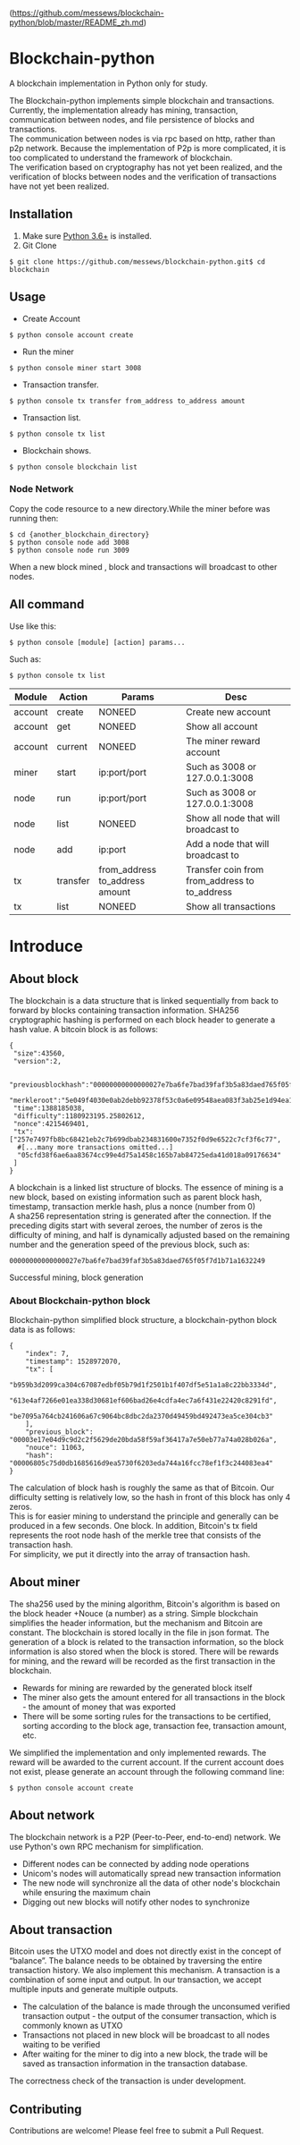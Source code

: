 (https://github.com/messews/blockchain-python/blob/master/README_zh.md)

# Blockchain-python

A blockchain implementation in Python only for study.

The Blockchain-python implements simple blockchain and transactions. Currently, the implementation already has mining, transaction, communication between nodes, and file persistence of blocks and transactions.   
The communication between nodes is via rpc based on http, rather than p2p network. Because the implementation of P2p is more complicated, it is too complicated to understand the framework of blockchain.   
The verification based on cryptography has not yet been realized, and the verification of blocks between nodes and the verification of transactions have not yet been realized.

## Installation

1. Make sure [Python 3.6+](https://www.python.org/downloads/) is installed. 
2. Git Clone
```
$ git clone https://github.com/messews/blockchain-python.git$ cd blockchain
```

## Usage

- Create Account
```
$ python console account create
```
- Run the miner
```
$ python console miner start 3008
```
- Transaction transfer.   
```
$ python console tx transfer from_address to_address amount
```
- Transaction list.   
```
$ python console tx list
```
- Blockchain shows.   
```
$ python console blockchain list
```
### Node Network
Copy the code resource to a new directory.While the miner before was running then:
```
$ cd {another_blockchain_directory}
$ python console node add 3008 
$ python console node run 3009
```
When a new block mined , block and transactions will broadcast to other nodes.

## All command
Use like this:   

```
$ python console [module] [action] params...
```
Such as:
```
$ python console tx list
```

|  Module  |  Action    |  Params                            |  Desc                                            |
|----------|------------|------------------------------------|--------------------------------------------------|
| account  |  create    |  NONEED                            |  Create new account                              |
| account  |  get       |  NONEED                            |  Show all account                                |
| account  |  current   |  NONEED                            |  The miner reward account                        |
| miner    |  start     |  ip:port/port                      |  Such as 3008 or 127.0.0.1:3008                  |
| node     |  run       |  ip:port/port                      |  Such as 3008 or 127.0.0.1:3008                  |
| node     |  list      |  NONEED                            |  Show all node that will broadcast   to          |
| node     |  add       |  ip:port                           |  Add a node that will broadcast   to             |
| tx       |  transfer  |  from_address to_address   amount  |  Transfer coin from from_address to   to_address |
| tx       |  list      |  NONEED                            |  Show all transactions                           |

# Introduce 
## About block
The blockchain is a data structure that is linked sequentially from back to forward by blocks containing transaction information. SHA256 cryptographic hashing is performed on each block header to generate a hash value. A bitcoin block is as follows:   
  
```
{
 "size":43560,
 "version":2,

 "previousblockhash":"00000000000000027e7ba6fe7bad39faf3b5a83daed765f05f7d1b71a1632249",
 "merkleroot":"5e049f4030e0ab2debb92378f53c0a6e09548aea083f3ab25e1d94ea1155e29d",
 "time":1388185038,
 "difficulty":1180923195.25802612,
 "nonce":4215469401,
 "tx":["257e7497fb8bc68421eb2c7b699dbab234831600e7352f0d9e6522c7cf3f6c77",
  #[...many more transactions omitted...]
  "05cfd38f6ae6aa83674cc99e4d75a1458c165b7ab84725eda41d018a09176634"
 ]
}
```
A blockchain is a linked list structure of blocks. The essence of mining is a new block, based on existing information such as parent block hash, timestamp, transaction merkle hash, plus a nonce (number from 0)   
A sha256 representation string is generated after the connection. If the preceding digits start with several zeroes, the number of zeros is the difficulty of mining, and half is dynamically adjusted based on the remaining number and the generation speed of the previous block, such as:   
```
00000000000000027e7ba6fe7bad39faf3b5a83daed765f05f7d1b71a1632249
```
Successful mining, block generation   

### About Blockchain-python block

Blockchain-python simplified block structure, a blockchain-python block data is as follows:
```
{
	"index": 7,
	"timestamp": 1528972070,
	"tx": [
        "b959b3d2099ca304c67087edbf05b79d1f2501b1f407df5e51a1a8c22bb3334d",
        "613e4af7266e01ea338d30681ef606bad26e4cdfa4ec7a6f431e22420c8291fd",
        "be7095a764cb241606a67c9064bc8dbc2da2370d49459bd492473ea5ce304cb3"
    ],
	"previous_block": "00003e17e04d9c9d2c2f5629de20bda58f59af36417a7e50eb77a74a028b026a",
	"nouce": 11063,
	"hash": "00006805c75d0db1685616d9ea5730f6203eda744a16fcc78ef1f3c244083ea4"
}
```
The calculation of block hash is roughly the same as that of Bitcoin. Our difficulty setting is relatively low, so the hash in front of this block has only 4 zeros.    
This is for easier mining to understand the principle and generally can be produced in a few seconds. One block. In addition, Bitcoin's tx field represents the root node hash of the merkle tree that consists of the transaction hash.    
For simplicity, we put it directly into the array of transaction hash.   

## About miner

The sha256 used by the mining algorithm, Bitcoin's algorithm is based on the block header +Nouce (a number) as a string. Simple blockchain simplifies the header information, but the mechanism and Bitcoin are constant.
The blockchain is stored locally in the file in json format. The generation of a block is related to the transaction information, so the block information is also stored when the block is stored.
There will be rewards for mining, and the reward will be recorded as the first transaction in the blockchain.
- Rewards for mining are rewarded by the generated block itself
- The miner also gets the amount entered for all transactions in the block - the amount of money that was exported
- There will be some sorting rules for the transactions to be certified, sorting according to the block age, transaction fee, transaction amount, etc.

We simplified the implementation and only implemented rewards. The reward will be awarded to the current account. If the current account does not exist, please generate an account through the following command line:
```
$ python console account create
```

## About network 

The blockchain network is a P2P (Peer-to-Peer, end-to-end) network. We use Python's own RPC mechanism for simplification.   
- Different nodes can be connected by adding node operations   
- Unicom's nodes will automatically spread new transaction information   
- The new node will synchronize all the data of other node's blockchain while ensuring the maximum chain   
- Digging out new blocks will notify other nodes to synchronize   

## About transaction

Bitcoin uses the UTXO model and does not directly exist in the concept of “balance”. The balance needs to be obtained by traversing the entire transaction history. We also implement this mechanism.
A transaction is a combination of some input and output. In our transaction, we accept multiple inputs and generate multiple outputs.
- The calculation of the balance is made through the unconsumed verified transaction output - the output of the consumer transaction, which is commonly known as UTXO
- Transactions not placed in new block will be broadcast to all nodes waiting to be verified
- After waiting for the miner to dig into a new block, the trade will be saved as transaction information in the transaction database.

The correctness check of the transaction is under development.

## Contributing

Contributions are welcome! Please feel free to submit a Pull Request.

